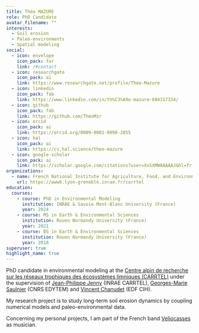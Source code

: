 ```yaml
---
title: Théo MAZURE
role: PhD Candidate
avatar_filename: ""
interests:
  - Soil erosion
  - Paleo-environments
  - Spatial modeling
social:
  - icon: envelope
    icon_pack: far
    link: /#contact
  - icon: researchgate
    icon_pack: ai
    link: https://www.researchgate.net/profile/Theo-Mazure
  - icon: linkedin
    icon_pack: fab
    link: https://www.linkedin.com/in/th%C3%A9o-mazure-604317154/
  - icon: github
    icon_pack: fab
    link: https://github.com/TheoMzr
  - icon: orcid
    icon_pack: ai
    link: https://orcid.org/0009-0001-0098-2855
  - icon: hal
    icon_pack: ai
    link: https://cv.hal.science/theo-mazure
  - icon: google-scholar
    icon_pack: ai
    link: https://scholar.google.com/citations?user=XxSXMW8AAAAJ&hl=fr
organizations:
  - name: French National Institute for Agriculture, Food, and Environment (INRAE)
    url: https://www6.lyon-grenoble.inrae.fr/carrtel
education:
  courses:
    - course: PhD in Environmental Modeling
      institution: INRAE & Savoie Mont-Blanc University (France)
      year: 2024
    - course: MS in Earth & Environmental Sciences
      institution: Rouen Normandy University (France)
      year: 2021
    - course: BS in Earth & Environmental Sciences
      institution: Rouen Normandy University (France)
      year: 2018
superuser: true
highlight_name: true
---
```

PhD candidate in environmental modeling at the [Centre alpin de recherche sur les réseaux trophiques des écosystèmes limniques (CARRTEL)](https://www6.lyon-grenoble.inrae.fr/carrtel) under the supervision of [Jean-Philippe Jenny](https://www6.lyon-grenoble.inrae.fr/carrtel/Personnel-CVs/Jenny-Jean-Philippe) (INRAE CARRTEL), [Georges-Marie Saulnier](https://www.researchgate.net/profile/Georges-Marie-Saulnier) (CNRS EDYTEM) and [Vincent Chanudet](https://www.researchgate.net/profile/Vincent-Chanudet) (EDF CIH).

My research project is to study long-term soil erosion dynamics by coupling numerical models and paleo-environmental data.

Concerning my personal projects, I am part of the French band [Veliocasses](https://veliocasses.bandcamp.com/album/seluanos-bona-ep) as musician.
